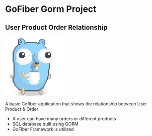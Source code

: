 # GoFiber Gorm Project

## User Product Order Relationship

[![N|Solid](https://github.com/rachitaryal/go-fiber-gorm/blob/dev/gopher.gif?raw=)](https://github.com/rachitaryal/go-fiber-gorm)

A basic Gofiber application that shows the relationship between User Product & Order

- A user can have many orders or different products
- SQL database built using GORM
- GoFIber Framework is utilized
